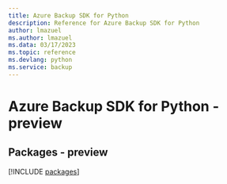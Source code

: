 ```yaml
---
title: Azure Backup SDK for Python
description: Reference for Azure Backup SDK for Python
author: lmazuel
ms.author: lmazuel
ms.data: 03/17/2023
ms.topic: reference
ms.devlang: python
ms.service: backup
---
```

# Azure Backup SDK for Python - preview
## Packages - preview
[!INCLUDE [packages](backup-index.md)]